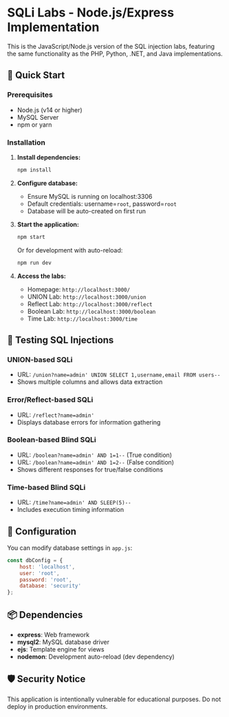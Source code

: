 # SQLi Labs - Node.js/Express Implementation

This is the JavaScript/Node.js version of the SQL injection labs, featuring the same functionality as the PHP, Python, .NET, and Java implementations.

## 🚀 Quick Start

### Prerequisites
- Node.js (v14 or higher)
- MySQL Server
- npm or yarn

### Installation

1. **Install dependencies:**
   ```bash
   npm install
   ```

2. **Configure database:**
   - Ensure MySQL is running on localhost:3306
   - Default credentials: username=`root`, password=`root`
   - Database will be auto-created on first run

3. **Start the application:**
   ```bash
   npm start
   ```
   
   Or for development with auto-reload:
   ```bash
   npm run dev
   ```

4. **Access the labs:**
   - Homepage: `http://localhost:3000/`
   - UNION Lab: `http://localhost:3000/union`
   - Reflect Lab: `http://localhost:3000/reflect`
   - Boolean Lab: `http://localhost:3000/boolean`
   - Time Lab: `http://localhost:3000/time`

## 🧪 Testing SQL Injections

### UNION-based SQLi
- URL: `/union?name=admin' UNION SELECT 1,username,email FROM users--`
- Shows multiple columns and allows data extraction

### Error/Reflect-based SQLi
- URL: `/reflect?name=admin'`
- Displays database errors for information gathering

### Boolean-based Blind SQLi
- URL: `/boolean?name=admin' AND 1=1--` (True condition)
- URL: `/boolean?name=admin' AND 1=2--` (False condition)
- Shows different responses for true/false conditions

### Time-based Blind SQLi
- URL: `/time?name=admin' AND SLEEP(5)--`
- Includes execution timing information

## 🔧 Configuration

You can modify database settings in `app.js`:

```javascript
const dbConfig = {
    host: 'localhost',
    user: 'root',
    password: 'root',
    database: 'security'
};
```

## 📦 Dependencies

- **express**: Web framework
- **mysql2**: MySQL database driver
- **ejs**: Template engine for views
- **nodemon**: Development auto-reload (dev dependency)

## 🛡️ Security Notice

This application is intentionally vulnerable for educational purposes. Do not deploy in production environments.
